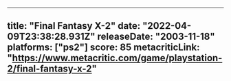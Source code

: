 
---
title: "Final Fantasy X-2"
date: "2022-04-09T23:38:28.931Z"
releaseDate: "2003-11-18"
platforms: ["ps2"]
score: 85
metacriticLink: "https://www.metacritic.com/game/playstation-2/final-fantasy-x-2"
---
